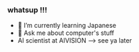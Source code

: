 ### whatsup !!! 

- 🌱 I’m currently learning Japanese
- 💬 Ask me about computer's stuff
- AI scientist at AIVISION
--> see ya later
